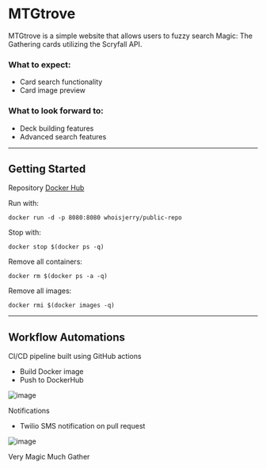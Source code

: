 # MTGtrove
MTGtrove is a simple website that allows users to fuzzy search Magic: The Gathering cards utilizing the Scryfall API.

### What to expect:
* Card search functionality
* Card image preview

### What to look forward to:
* Deck building features
* Advanced search features

---

## Getting Started
Repository  [Docker Hub
](https://hub.docker.com/r/whoisjerry/public-repo)

Run with:
```
docker run -d -p 8080:8080 whoisjerry/public-repo
```
Stop with:
```
docker stop $(docker ps -q)
```
Remove all containers:
```
docker rm $(docker ps -a -q)
```
Remove all images:
```
docker rmi $(docker images -q)
```

---

## Workflow Automations
CI/CD pipeline built using GitHub actions
* Build Docker image
* Push to DockerHub

![image](https://user-images.githubusercontent.com/82949691/124372089-abd7b380-dcba-11eb-9cf0-7243154f725d.png)

Notifications
* Twilio SMS notification on pull request

![image](https://user-images.githubusercontent.com/82949691/124372046-5dc2b000-dcba-11eb-83d6-009dce773ad3.png)


Very Magic
Much Gather
